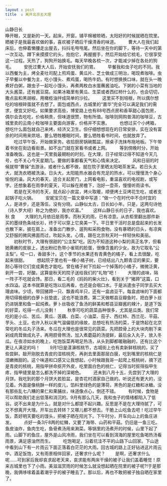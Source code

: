 ```yaml
---
layout : post
title  : 离开北京去大理
---
```

山静日长  
睁开眼，又是新的一天。起床，开窗，铺平棉被晾晒，太阳好的时候就晒在院里。晒被子是我最喜欢做的事，喜欢被子晒后干燥清香的味道。
　　曹大人在我们起床后，也伸着懒腰走出屋去，抖抖毛甩甩尾。然后坐在你的脚下，等待一天中的第一次互动。蹲下来摸摸它的头，抱抱它，再握握手，然后开始给它梳毛，它很享受这一过程。天热了，狗狗开始换毛。每天早晚各梳一次，才能减少掉在各处的狗毛。
　　安抚过曹大人后，开始安抚我们的胃。
　　早餐我和虫子吃的不同。我以西餐为主，烤全麦吐司配上煎鸡蛋、黄瓜片、芝士做成三明治，喝现煮咖啡。虫子早餐以中餐为主，吃小馒头、煮鸡蛋，喝热牛奶。有时想换换口味，就在头一晚煮好白粥，跟虫子一起吃小馒头，再煮两枚白水蛋蘸酱油吃。下粥的小菜有当地的大头酱菜，还有酱豆腐。如果冰箱里有黄瓜、生菜或者西红柿什么的，也会切切，撒点盐和黑胡椒，用橄榄油拌成简单的沙拉。
　　这里买不到培根，所以偶尔想吃的培根碎蛋就不去想了。面包或西点，古城里的“嘉华”完全可以满足我们的需求，便宜又好吃。如果要求高些，博爱路上也有88号西点房和香草甜心面包房，偶尔会去吃吃，价格稍贵，但味道很赞，物有所值。咖啡则网购普洱的咖啡豆，古城里卖的云南小粒咖啡主要面向游客，价格并不实惠。
　　也想过买个小烤箱，想吃什么面包就自己来烤，经济又卫生。但仔细想想现在的日常安排，实在没有富余的时间用来烘培，要么牺牲睡眠时间，要么牺牲看书时间，也就放弃了。
　　吃过早午饭，开始做家务。收拾厨房锅碗瓢盆，擦桌子洗抹布拖地板。下午带着书坐在街边看街景。如不出门就在家看书或者上网。
　　等到傍晚时分，开始准备晚饭。这也是一天里我最期盼的时刻。在大理，日子经常过得不知道今天几号，也不关心今天星期几。要做的事都看天气和心情来决定。
　　风和日丽的时候就带“曹操”去游泳，或者什么都不做，就在院子里晒太阳喝茶发呆。若日头太大，就洗衣晒被洗澡。日头大，太阳能热水器会有充足的热水，可以慢慢洗个身心愉悦的澡。风大的春天，适合关起房门，上网看电影，重温喜欢的电视剧，或写字。还想象着在雨季的夏天，可以躲在房檐下，泡好一壶茶，慢慢听雨读书。
　　若是在天冷的冬天，就点起小炭盆，烤火取暖，顺便烤土豆烤花生吃，或者支起锅子吃火锅。
　　安妮宝贝在一篇文章中写道：“做一个在时代中不合时宜的人，是进步，还是落伍，没有分晓。山静似太古，日长如小年。只是，这两句诗他（诗人罗大经）称之为绝妙，我亦欢喜。”
　　这样山静日长的日子，我也喜欢。 秋 食
　　大理的九月依旧是雨季。而秋天的雨，已有凉意。从衣柜里翻出那件新买的墨绿色条绒长衫，终于可以穿上它臭美一下。平日里干活时总是盘起来的长发也散下来，披在肩上。准备出门散步、遛狗和采购食物。没有暴晒的日头，有凉爽又舒服的微风拂面而过，吹起头发。心情，跟在北京秋天时一样轻快和美丽。
　　初秋时节，大理有很甜的“公主梨”吃。因为不知道这种小梨的真正名字，但看她黄嫩的皮肤上，透出粉红色带小雀斑的脸蛋，很像含羞的少女，故为它取名“公主梨”。咬一口，香甜多汁。这个季节的水果还有青黄色的橘子，看上去很酸，吃起来很甜。
　　想起院子里也有一棵小橘子树，已经结出八九颗青涩的果实，要耐心等待它们变成黄色才能吃。曾在橘子树下捡起一个掉落的小橘子，微微泛黄，剥开一尝，好酸。这算是秋天的院子送给我们的“礼物”吧！
　　大理的卤味，隔一阵子不吃就会馋。那日，看二毛的《妈妈的柴火灶》，看到关于“猪蹄”这篇，口水四溢。这本书就算是吃饱以后再看，也还是会咽口水。于是派遣虫子同学去买大理卤味。少顷，带回猪蹄一只、飘香鸡半只，还有一盒卤豆干。每盒卤味的下面都用切得极细的白萝卜丝垫底，这也不能浪费。第二天做郫县豆瓣鱼时，把白萝卜丝扔进锅里和鱼一起炖煮。萝卜丝吸收了鱼汤的鲜美和郫县豆瓣酱的辣汁，是道下饭的好菜，吃得一点儿没剩！
　　秋季可吃的蔬菜品种很多，尤其是瓜类。我们常吃的是小瓜、苦瓜、黄瓜、莲藕、白菜、小油菜、茄子、西红柿、西兰花、平菇、芋头、土豆。也许入秋以来气温偏低的缘故，总想吃有热汤的菜，于是馋起在北京常吃的冬瓜丸子汤来。冬瓜在大理也是很常见的蔬菜。先把腔骨上的大块肉剔下来剁成肉茸做成丸子，再用腔骨熬汤，加入煮蘑菇的汤提鲜，最后汆入丸子，放入冬瓜。在夜凉如水的晚上，吃饱饭菜再喝足热汤，从头到脚都暖融融的，还有比这个更让人满足的吗！
　　9月1日是漾濞核桃节，古城街上也有卖新鲜核桃的，买了些尝鲜。敲开刚脱去青皮的湿核桃壳，再剥去里面那层白膜，吃到嘴里的核桃仁是湿嫩微甜的。这个味道和口感又让我想起，小时候跟我哥一起爬上核桃树，摘下还是青皮的核桃，用指甲拼命抠开外皮，吃里面白色的桃仁，记得当时抠得指甲生疼，指甲缝里是怎么都洗不掉的深褐色。
　　还未到八月十五，先尝到了大理的月饼。我吃到的那个月饼大若脸盆，是杏花村酒家自己做的。听说还有更大的，没见着。外面是像桃酥一样的皮儿，馅料里绿色的是薄荷，黑色的是红糖和冰糖。没有那些乱七八糟的果仁和果脯丝，味道像点心，倒还不错。
　　有时候，食物是可以帮助我们走出低落和消沉的。9月有那么几天，我和虫子的情绪都陷入了低谷。说不出来是为什么，就是对什么都提不起兴趣。反思是不是在大理待腻了，可又不想离开大理。开车出去转转？又哪儿都不想去。干脆上山吃鱼去吧！吃过早午饭，蒸好明天要吃的馒头，把被子晒在阳光下。下午时分，开车向山上的鱼庄进发。
　　点好一条3斤8两的虹鳟，又要了海带、山药和平菇。仍旧是一鱼三吃。鱼皮油炸，鱼肉生吃，鱼骨煮汤用来涮菜。等锅里的汤煮开的时候，山里下起了雨。山脚下的鱼庄，屋外是山风冷雨，我们坐在可以看到洱海的屋里吃鱼喝热汤看雨景，满足感油然而生。
　　吃饱喝足，沿着坑洼不平的山路下山回家。下山途中看到山下有一片雨云下面正落着白茫茫的大雨。回古城的路上正好钻进这片雨云中。酒足饭饱，又有雨景相伴回家，还奢求什么呢？
　　是啊，还奢求什么呢……可到家后我却哀求起老天来，哀求能有两床干燥的被子让我们盖着睡觉！原来古城里也下了小雨。美滋滋赏雨的时候怎么就没想起晒在院里的被子呢?!于是那晚，我俩哆嗦着盖着潮乎乎的被子睡去了。那以后，再也不敢把被子独自晒在家里了。
